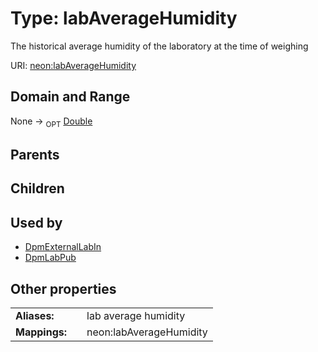 
# Type: labAverageHumidity


The historical average humidity of the laboratory at the time of weighing

URI: [neon:labAverageHumidity](https://data.neonscience.org/labAverageHumidity)


## Domain and Range

None ->  <sub>OPT</sub> [Double](types/Double.md)

## Parents


## Children


## Used by

 * [DpmExternalLabIn](DpmExternalLabIn.md)
 * [DpmLabPub](DpmLabPub.md)

## Other properties

|  |  |  |
| --- | --- | --- |
| **Aliases:** | | lab average humidity |
| **Mappings:** | | neon:labAverageHumidity |

